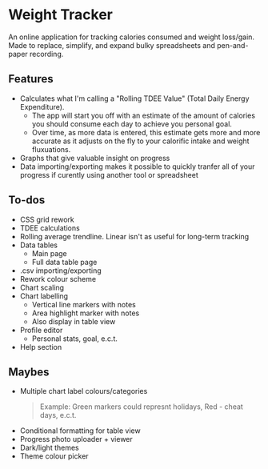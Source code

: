 # Weight Tracker

An online application for tracking calories consumed and weight loss/gain.
Made to replace, simplify, and expand bulky spreadsheets and pen-and-paper recording.

## Features

* Calculates what I'm calling a "Rolling TDEE Value" (Total Daily Energy Expenditure).
  * The app will start you off with an estimate of the amount of calories you should consume each day to achieve you personal goal.
  * Over time, as more data is entered, this estimate gets more and more accurate as it adjusts on the fly to your calorific intake and weight fluxuations.
* Graphs that give valuable insight on progress
* Data importing/exporting makes it possible to quickly tranfer all of your progress if curently using another tool or spreadsheet

## To-dos

* CSS grid rework
* TDEE calculations
* Rolling average trendline. Linear isn't as useful for long-term tracking
* Data tables
  * Main page
  * Full data table page
* .csv importing/exporting
* Rework colour scheme
* Chart scaling
* Chart labelling
  * Vertical line markers with notes
  * Area highlight marker with notes
  * Also display in table view
* Profile editor
  * Personal stats, goal, e.c.t.
* Help section

## Maybes

* Multiple chart label colours/categories
  > Example: Green markers could represnt holidays, Red - cheat days, e.c.t.
* Conditional formatting for table view
* Progress photo uploader + viewer
* Dark/light themes
* Theme colour picker
